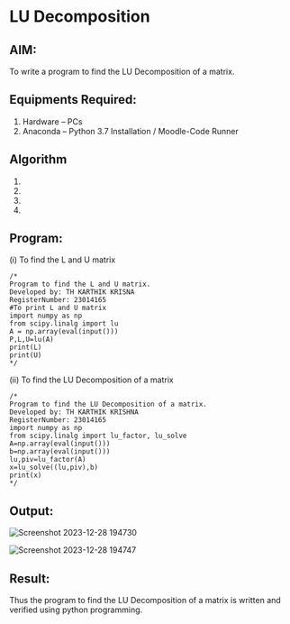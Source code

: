 # LU Decomposition 

## AIM:
To write a program to find the LU Decomposition of a matrix.

## Equipments Required:
1. Hardware – PCs
2. Anaconda – Python 3.7 Installation / Moodle-Code Runner

## Algorithm
1. 
2. 
3. 
4. 

## Program:
(i) To find the L and U matrix
```
/*
Program to find the L and U matrix.
Developed by: TH KARTHIK KRISNA
RegisterNumber: 23014165
#To print L and U matrix
import numpy as np
from scipy.linalg import lu
A = np.array(eval(input()))
P,L,U=lu(A)
print(L)
print(U)
*/
```
(ii) To find the LU Decomposition of a matrix
```
/*
Program to find the LU Decomposition of a matrix.
Developed by: TH KARTHIK KRISHNA
RegisterNumber: 23014165
import numpy as np
from scipy.linalg import lu_factor, lu_solve
A=np.array(eval(input()))
b=np.array(eval(input()))
lu,piv=lu_factor(A)
x=lu_solve((lu,piv),b)
print(x)
*/
```

## Output:
![Screenshot 2023-12-28 194730](https://github.com/karthikkrishna16/LU-Decomposition/assets/148514663/5eb38b47-b83c-40cd-b12f-6d3682974e11)


![Screenshot 2023-12-28 194747](https://github.com/karthikkrishna16/LU-Decomposition/assets/148514663/39dfeb49-364b-4b34-8898-df2a47551cd0)



## Result:
Thus the program to find the LU Decomposition of a matrix is written and verified using python programming.

